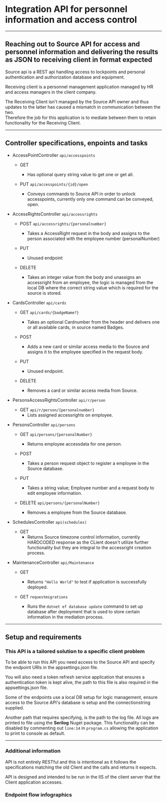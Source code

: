 # Integration API for personnel information and access control

---

## Reaching out to Source API for access and personnel information and delivering the results as JSON to receiving client in format expected

Source api is a REST api handling access to lockpoints and personal authentication and authorization database and equipment.

Receiving client is a personnel management application managed by HR and access managers in the client company.

The Receiving Client isn't managed by the Source API owner and thus updates to the latter has caused a mismatch in communication between the two.  
Therefore the job for this application is to mediate between them to retain functionality for the Receiving Client.

---

## Controller specifications, enpoints and tasks

* AccessPointController `api/accesspoints`
  * GET
    * Has optional query string value to get one or get all.

  * PUT `api/accesspoints/{id}/open`
    * Conveys commands to Source API in order to unlock accesspoints, currently only one command can be conveyed, open.

* AccessRightsController `api/accessrights`
  * POST `api/accessrights/{personalnumber}`
    * Takes a AccessRight request in the body and assigns to the person associated with the employee number (personalNumber)

  * PUT
    * Unused endpoint

  * DELETE
    * Takes an integer value from the body and unassigns an accessright from an employee, the logic is managed from the local DB where the correct string value which is required for the source is stored.

* CardsController `api/cards`
  * GET `api/cards/{badgeName?}`
    * Takes an optional Cardnumber from the header and delivers one or all available cards, in source named Badges.

  * POST
    * Adds a new card or similar access media to the Source and assigns it to the employee specified in the request body.

  * PUT
    * Unused endpoint.

  * DELETE
    * Removes a card or similar access media from Source.


* PersonsAccessRightsController `api/r/person`
  * GET `api/r/person/{personalnumber}`
    * Lists assigned accessrights on employee.

* PersonsController `api/persons`
  * GET `api/persons/{personalNumber}`
    * Returns employee accessdata for one person.

  * POST
    * Takes a person request object to register a employee in the Source database.

  * PUT
    * Takes a string value; Employee number and a request body to edit employee information.

  * DELETE `api/persons/{personalNumber}`
    * Removes a employee from the Source database.

* SchedulesController `api(schedules)`
  * GET
    * Returns Source timezone control information, currently HARDCODED response as the CLient doesn't utilize further functionality but they are integral to the accessright creation process.

* MaintenanceController `api/Maintenance`
  * GET
    * Returns `"Hello World"` to test if application is successfully deployed.

  * GET `requestmigrations`
    * Runs the `dotnet ef database update` command to set up database after deployment that is used to store certain information in the mediation process.


---

## Setup and requirements

### This API is a tailored solution to a specific client problem

To be able to run this API you need access to the Source API and specify the endpoint URIs in the appsettings.json file.

You will also need a token refresh service application that ensures a authentication token is kept alive, the path to this file is also required in the appsettings.json file.

Some of the endpoints use a local DB setup for logic management, ensure access to the Source API's database is setup and the connectionstring supplied.

Another path that requires specifying, is the path to the log file.
All logs are printed to file using the **Serilog** Nuget package.
This functionality can be disabled by commenting out `line:14` in `program.cs` allowing the application to print to console as default.

---

### Additional information

API is not entirely RESTful and this is intentional as it follows the specifications matching the old Client and the calls and returns it expects.

API is designed and intended to be run in the IIS of the client server that the Client application accesses.

### Endpoint flow infographics
